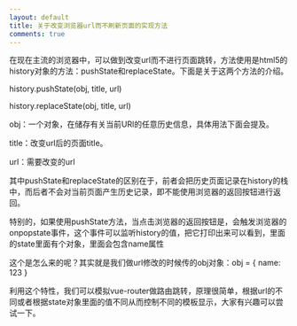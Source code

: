 ```yaml
---
layout: default
title: 关于改变浏览器url而不刷新页面的实现方法
comments: true
---
```


在现在主流的浏览器中，可以做到改变url而不进行页面跳转，方法使用是html5的history对象的方法：pushState和replaceState。下面是关于这两个方法的介绍。

history.pushState(obj, title, url)

history.replaceState(obj, title, url)

obj：一个对象，在储存有关当前URl的任意历史信息，具体用法下面会提及。

title：改变url后的页面title。

url：需要改变的url

其中pushState和replaceState的区别在于，前者会把历史页面记录在history的栈中，而后者不会对当前页面产生历史记录，即不能使用浏览器的返回按钮进行返回。

特别的，如果使用pushState方法，当点击浏览器的返回按钮是，会触发浏览器的onpopstate事件，这个事件可以监听history的值，把它打印出来可以看到，里面的state里面有个对象，里面会包含name属性

这个是怎么来的呢？其实就是我们做url修改的时候传的obj对象：obj = { name: 123 }

利用这个特性，我们可以模拟vue-router做路由跳转，原理很简单，根据url的不同或者根据state对象里面的值不同从而控制不同的模板显示，大家有兴趣可以尝试一下。